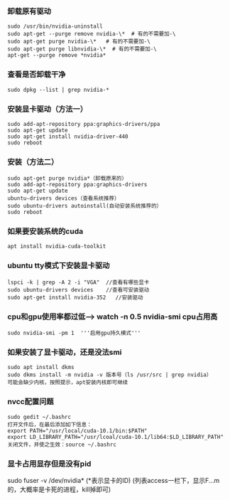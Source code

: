 ### 卸载原有驱动
```
sudo /usr/bin/nvidia-uninstall
sudo apt-get --purge remove nvidia-\*  # 有的不需要加-\
sudo apt-get purge nvidia-\*   # 有的不需要加-\
sudo apt-get purge libnvidia-\*  # 有的不需要加-\
apt-get --purge remove *nvidia*
```

### 查看是否卸载干净
```
sudo dpkg --list | grep nvidia-*
```

### 安装显卡驱动（方法一）
```
sudo add-apt-repository ppa:graphics-drivers/ppa
sudo apt-get update
sudo apt-get install nvidia-driver-440
sudo reboot
```

### 安装（方法二）
```
sudo apt-get purge nvidia*（卸载原来的）
sudo add-apt-repository ppa:graphics-drivers
sudo apt-get update
ubuntu-drivers devices（查看系统推荐）
sudo ubuntu-drivers autoinstall(自动安装系统推荐的）
sudo reboot
```

### 如果要安装系统的cuda
```
apt install nvidia-cuda-toolkit
```

### ubuntu tty模式下安装显卡驱动
```
lspci -k | grep -A 2 -i "VGA"  //查看有哪些显卡
sudo ubuntu-drivers devices    //查看可安装驱动
sudo apt-get install nvidia-352   //安装驱动
```

### cpu和gpu使用率都过低--> watch -n 0.5 nvidia-smi cpu占用高
```
sudo nvidia-smi -pm 1  '''启用gpu持久模式'''
```

### 如果安装了显卡驱动，还是没法smi
```
sudo apt install dkms
sudo dkms install -m nvidia -v 版本号（ls /usr/src | grep nvidia）
可能会缺少内核，按照提示，apt安装内核即可继续
```

### nvcc配置问题
```
sudo gedit ~/.bashrc
打开文件后，在最后添加如下信息：
export PATH="/usr/local/cuda-10.1/bin:$PATH"
export LD_LIBRARY_PATH="/usr/lcoal/cuda-10.1/lib64:$LD_LIBRARY_PATH"
关闭文件，并使之生效：source ~/.bashrc
```


### 显卡占用显存但是没有pid
sudo fuser -v /dev/nvidia* (\*表示显卡的ID)
(列表access一栏下，显示F...m的，大概率是卡死的进程，kill掉即可)
